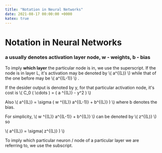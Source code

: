 ```yaml
---
title: "Notation in Neural Networks"
date: 2021-08-17 00:00:00 +0000
katex: true
---
```

# Notation in Neural Networks

### a usually denotes activation layer node, w - weights, b - bias

To imply **which layer** the particular node is in, we use the superscript.
If the node is in layer L, it's activation may be denoted by \\( a^{(L)} \\) while that of the one before may be \\( a^{(L-1)} \\) .

If the desider output is denoted by y, for that particular activation node, it's cost is \\( C_0 ( \cdots ) = ( a ^{(L)} - y^2 ) \\)

Also \\( a^{(L)} = \sigma ( w ^{(L)} a^{(L-1)} + b^{(L)} ) \\) where b denotes the bias.

For simplicity, \\( w ^{(L)} a^{(L-1)} + b^{(L)} \\) can be denoted by \\( z^{(L)} \\)
so 

\\( a^{(L)} = \sigma( z^{(L)} ) \\)

To imply which particular neuron / node of a particular layer we are referring to, we use the subscript.
